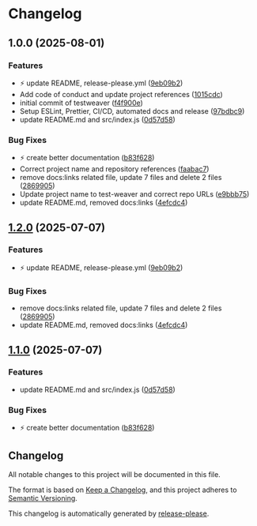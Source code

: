 # Changelog

## 1.0.0 (2025-08-01)


### Features

* :zap: update README, release-please.yml ([9eb09b2](https://github.com/ioncakephper/test-weaver/commit/9eb09b2d1a151d075a1f75eec615e0e25b2f9997))
* Add code of conduct and update project references ([1015cdc](https://github.com/ioncakephper/test-weaver/commit/1015cdc7afd6eba382025f87e24a07035eca9876))
* initial commit of testweaver ([f4f900e](https://github.com/ioncakephper/test-weaver/commit/f4f900ec4353daeb23881ef544918021e09883f7))
* Setup ESLint, Prettier, CI/CD, automated docs and release ([97bdbc9](https://github.com/ioncakephper/test-weaver/commit/97bdbc9de4eea3cb818afbda685c2835f2373cb8))
* update README.md and src/index.js ([0d57d58](https://github.com/ioncakephper/test-weaver/commit/0d57d589ff929dfdd5fad06c6b709d81f613e205))


### Bug Fixes

* :zap: create better documentation ([b83f628](https://github.com/ioncakephper/test-weaver/commit/b83f628b930d9c4f27420ed35df45d334d76912f))
* Correct project name and repository references ([faabac7](https://github.com/ioncakephper/test-weaver/commit/faabac7d1cea7377acec21040e465e440bc65fbd))
* remove docs:links related file, update 7 files and delete 2 files ([2869905](https://github.com/ioncakephper/test-weaver/commit/286990585a28b1fa3963e515397c7c5616612d5c))
* Update project name to test-weaver and correct repo URLs ([e9bbb75](https://github.com/ioncakephper/test-weaver/commit/e9bbb75b6d1aed35ccfe979bf537dcce272408e8))
* update README.md, removed docs:links ([4efcdc4](https://github.com/ioncakephper/test-weaver/commit/4efcdc4c6962f20c189aabca86cc3d36053013dd))

## [1.2.0](https://github.com/ioncakephper/js-starter/compare/v1.1.0...v1.2.0) (2025-07-07)

### Features

- :zap: update README, release-please.yml ([9eb09b2](https://github.com/ioncakephper/js-starter/commit/9eb09b2d1a151d075a1f75eec615e0e25b2f9997))

### Bug Fixes

- remove docs:links related file, update 7 files and delete 2 files ([2869905](https://github.com/ioncakephper/js-starter/commit/286990585a28b1fa3963e515397c7c5616612d5c))
- update README.md, removed docs:links ([4efcdc4](https://github.com/ioncakephper/js-starter/commit/4efcdc4c6962f20c189aabca86cc3d36053013dd))

## [1.1.0](https://github.com/ioncakephper/js-starter/compare/v1.0.3...v1.1.0) (2025-07-07)

### Features

- update README.md and src/index.js ([0d57d58](https://github.com/ioncakephper/js-starter/commit/0d57d589ff929dfdd5fad06c6b709d81f613e205))

### Bug Fixes

- :zap: create better documentation ([b83f628](https://github.com/ioncakephper/js-starter/commit/b83f628b930d9c4f27420ed35df45d334d76912f))

## Changelog

All notable changes to this project will be documented in this file.

The format is based on [Keep a Changelog](https://keepachangelog.com/en/1.0.0/), and this project adheres to [Semantic Versioning](https://semver.org/spec/v2.0.0.html).

This changelog is automatically generated by [release-please](https://github.com/googleapis/release-please).
